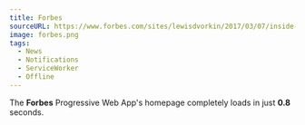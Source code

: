 ```yaml
---
title: Forbes
sourceURL: https://www.forbes.com/sites/lewisdvorkin/2017/03/07/inside-forbes-voila-our-digital-future-starts-today-with-a-bold-new-mobile-site/
image: forbes.png
tags:
  - News
  - Notifications
  - ServiceWorker
  - Offline
---
```


The **Forbes** Progressive Web App's homepage completely loads in just 
**0.8** seconds.
